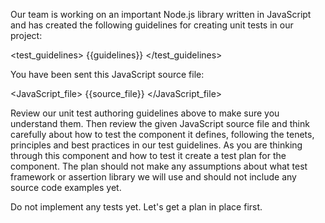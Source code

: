 Our team is working on an important Node.js library written in JavaScript and has created the following guidelines for creating unit tests in our project:

<test_guidelines>
{{guidelines}}
</test_guidelines>

You have been sent this JavaScript source file:

<JavaScript_file>
{{source_file}}
</JavaScript_file>

Review our unit test authoring guidelines above to make sure you understand them. Then review the given JavaScript source file and think carefully about how to test the component it defines, following the tenets, principles and best practices in our test guidelines. As you are thinking through this component and how to test it create a test plan for the component. The plan should not make any assumptions about what test framework or assertion library we will use and should not include any source code examples yet.

Do not implement any tests yet. Let's get a plan in place first.
